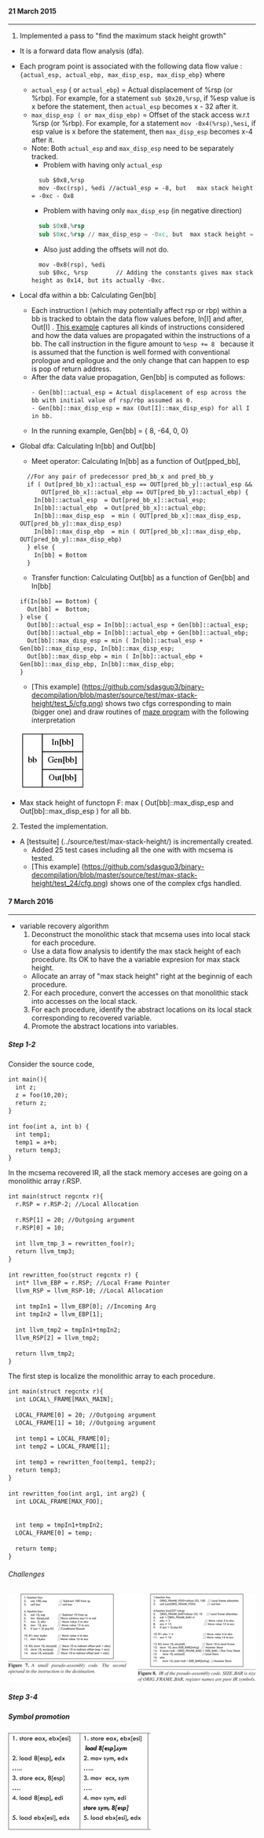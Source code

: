 #### 21 March 2015
---------------------
1. Implemented a pass to "find the maximum stack height  growth"
  - It is a forward data flow analysis (dfa).
  - Each program point is associated with the following data flow value : ```{actual_esp, actual_ebp, max_disp_esp, max_disp_ebp}``` where
    - ```actual_esp``` ( or ```actual_ebp```) =  Actual displacement of %rsp (or %rbp). For example, for a statement ```sub $0x20,%rsp```, if %esp value is x before the statement, then  ```actual_esp``` becomes x - 32 after it.
    - ```max_disp_esp ( or max_disp_ebp)``` =  Offset of the stack access w.r.t %rsp (or %rbp). For example, for a statement ```mov -0x4(%rsp),%esi```, if esp value is x before the statement, then ```max_disp_esp``` becomes x-4 after it.
    - Note: Both ```actual_esp``` and ```max_disp_esp``` need to be separately tracked. 
      - Problem with having only ```actual_esp```
      ```gas
        sub $0x8,%rsp
        mov -0xc(rsp), %edi //actual_esp = -8, but   max stack height = -0xc - Ox8
      ```
      - Problem with having only ```max_disp_esp``` (in negative direction)
      ```nasm
        sub $0x8,%rsp
        sub $0xc,%rsp // max_disp_esp = -0xc, but  max stack height = -0x14
      ``` 
      - Also just adding the offsets will not do.
      ```c-objdump
        mov -0x8(rsp), %edi
        sub $0xc, %rsp        // Adding the constants gives max stack height as 0x14, but its actually -0xc. 
      ```
  - Local dfa within a bb: Calculating Gen[bb]
    - Each instruction I (which may potentially affect rsp or rbp) within a bb is tracked to obtain the data flow values before, In[I] and after, Out[I] .
      [This example](fig_1.png) captures all kinds of instructions considered and how the data values are propagated within the instructions of a bb. The call instruction in the figure amount to ```%esp += 8 ``` because it is assumed that the function is well formed with conventional prologue and epilogue and the only change that can happen to esp is pop of return address.
    - After the data value propagation, Gen[bb] is computed as follows:
      ```gas
      - Gen[bb]::actual_esp = Actual displacement of esp across the bb with initial value of rsp/rbp assumed as 0.
      - Gen[bb]::max_disp_esp = max (Out[I]::max_disp_esp) for all I in bb.
      ```  
    - In the running example, Gen[bb] = { 8, -64, 0, 0}                                   

  - Global dfa: Calculating In[bb] and Out[bb] 
    - Meet operator: Calculating In[bb] as a function of Out[pped_bb],
    ```gas
      //For any pair of predecessor pred_bb_x and pred_bb_y
      if ( Out[pred_bb_x]::actual_esp == OUT[pred_bb_y]::actual_esp &&  
          OUT[pred_bb_x]::actual_ebp == OUT[pred_bb_y]::actual_ebp) {
        In[bb]::actual_esp  = Out[pred_bb_x]::actual_esp;
        In[bb]::actual_ebp  = Out[pred_bb_x]::actual_ebp;
        In[bb]::max_disp_esp  = min ( OUT[pred_bb_x]::max_disp_esp, OUT[pred_bb_y]::max_disp_esp)
        In[bb]::max_disp_ebp  = min ( OUT[pred_bb_x]::max_disp_ebp, OUT[pred_bb_y]::max_disp_ebp)
      } else {
        In[bb] = Bottom
      }
    ```
    
    - Transfer function: Calculating Out[bb] as a function of Gen[bb] and In[bb]
    ```gas
    if(In[bb] == Bottom) {
      Out[bb] =  Bottom;
    } else {
      Out[bb]::actual_esp = In[bb]::actual_esp + Gen[bb]::actual_esp;
      Out[bb]::actual_ebp = In[bb]::actual_ebp + Gen[bb]::actual_ebp;
      Out[bb]::max_disp_esp = min ( In[bb]::actual_esp + Gen[bb]::max_disp_esp, In[bb]::max_disp_esp;
      Out[bb]::max_disp_ebp = min ( In[bb]::actual_ebp + Gen[bb]::max_disp_ebp, In[bb]::max_disp_ebp;
    }
    ```
    - [This example] (https://github.com/sdasgup3/binary-decompilation/blob/master/source/test/max-stack-height/test_5/cfg.png) shows two cfgs corresponding to main (bigger one) and draw routines of [maze
    program](https://github.com/sdasgup3/binary-decompilation/blob/master/source/test/max-stack-height/test_5/test_5.c)
    with the following interpretation 

    ![Node of a cfg](fig_2.png)
  - Max stack height of functopn F:  max ( Out[bb]::max_disp_esp and  Out[bb]::max_disp_esp ) for  all bb.  

2. Tested the implementation.
  - A [testsuite] (../source/test/max-stack-height/) is incrementally created. 
    - Added 25 test cases including all the one with with mcsema is tested.
    - [This example] (https://github.com/sdasgup3/binary-decompilation/blob/master/source/test/max-stack-height/test_24/cfg.png) shows one of the complex cfgs handled.


#### 7 March 2016 
-------------
* variable recovery algorithm 
  1. Deconstruct the monolithic stack that mcsema uses into local stack for each procedure.
    - Use a data flow analysis to identify the max stack height of each procedure. Its OK to have the 
 a variable expresion for max stack height. 
    - Allocate an array of "max stack height" right at the beginnig of each procedure.
  2. For each procedure, convert the accesses on that monolithic stack into accesses on the local stack.
  3. For each procedure, identify the abstract locations on its local stack corresponding to recovered variable.
  4. Promote the abstract locations into variables. 


##### Step 1-2
Consider the source code,
```
int main(){ 
  int z; 
  z = foo(10,20); 
  return z;
} 

int foo(int a, int b) { 
  int temp1; 
  temp1 = a+b; 
  return temp3;
}
```

In the mcsema recovered IR, all the 
stack memory acceses are going on a monolithic array r.RSP. 

```
int main(struct regcntx r){ 
  r.RSP = r.RSP-2; //Local Allocation
  
  r.RSP[1] = 20; //Outgoing argument 
  r.RSP[0] = 10; 
  
  int llvm_tmp_3 = rewritten_foo(r); 
  return llvm_tmp3;
}

int rewritten_foo(struct regcntx r) {
  int* llvm_EBP = r.RSP; //Local Frame Pointer
  llvm_RSP = llvm_RSP-10; //Local Allocation

  int tmpIn1 = llvm_EBP[0]; //Incoming Arg 
  int tmpIn2 = llvm_EBP[1];

  int llvm_tmp2 = tmpIn1+tmpIn2; 
  llvm_RSP[2] = llvm_tmp2;

  return llvm_tmp2;
}

```

The first step is localize the monolithic array
to each procedure.

```
int main(struct regcntx r){ 
  int LOCAL\_FRAME[MAX\_MAIN];
  
  LOCAL_FRAME[0] = 20; //Outgoing argument 
  LOCAL_FRAME[1] = 10; //Outgoing argument 

  int temp1 = LOCAL_FRAME[0];
  int temp2 = LOCAL_FRAME[1];
  
  int temp3 = rewritten_foo(temp1, temp2); 
  return temp3;
}

int rewritten_foo(int arg1, int arg2) {
  int LOCAL_FRAME[MAX_FOO];


  int temp = tmpIn1+tmpIn2; 
  LOCAL_FRAME[0] = temp;

  return temp;
}

```

###### Challenges
![image](Figs/2.png)

##### Step 3-4
##### Symbol promotion

![image](Figs/3.png)
